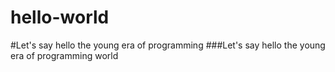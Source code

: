 # hello-world
#Let's say hello the young era of programming
###Let's say hello the young era of programming world
